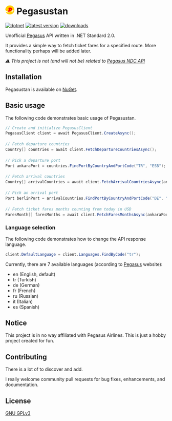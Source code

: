 # <img alt="✈️" src="./Pegasustan/icon.png" width="28"/> Pegasustan
[![dotnet](https://img.shields.io/badge/-.NET%20Standard%202.0-5C2D91?style=for-the-badge)](https://dotnet.microsoft.com/) [![latest version](https://img.shields.io/nuget/v/Pegasustan?style=for-the-badge)](https://www.nuget.org/packages/Pegasustan) [![downloads](https://img.shields.io/nuget/dt/Pegasustan?style=for-the-badge)](https://www.nuget.org/packages/Pegasustan)

Unofficial [Pegasus](https://www.flypgs.com/) API written in .NET Standard 2.0.

It provides a simple way to fetch ticket fares for a specified route. More functionality perhaps will be added later.

*⚠️ This project is not (and will not be) related to [Pegasus NDC API](https://devportal.flypgs.com/)*

## Installation
Pegasustan is available on [NuGet](https://www.nuget.org/packages/Pegasustan).

## Basic usage
The following code demonstrates basic usage of Pegasustan.

```csharp
// Create and initialize PegasusClient
PegasusClient client = await PegasusClient.CreateAsync();

// Fetch departure countries
Country[] countries = await client.FetchDepartureCountriesAsync();

// Pick a departure port
Port ankaraPort = countries.FindPortByCountryAndPortCode("TR", "ESB");

// Fetch arrival countries
Country[] arrivalCountries = await client.FetchArrivalCountriesAsync(ankaraPort);

// Pick an arrival port
Port berlinPort = arrivalCountries.FindPortByCountryAndPortCode("DE", "BER");

// Fetch ticket fares months counting from today in USD
FaresMonth[] faresMonths = await client.FetchFaresMonthsAsync(ankaraPort, berlinPort, DateTime.Today, Currency.Dollar);
```

### Language selection
The following code demonstrates how to change the API response language.

```csharp
client.DefaultLanguage = client.Languages.FindByCode("tr");
```

Currently, there are 7 available languages (according to [Pegasus](https://www.flypgs.com/) website):
- en (English, default)
- tr (Turkish)
- de (German)
- fr (French)
- ru (Russian)
- it (Italian)
- es (Spanish)

## Notice
This project is in no way affiliated with Pegasus Airlines. This is just a hobby project created for fun.

## Contributing
There is a lot of to discover and add.

I really welcome community pull requests for bug fixes, enhancements, and documentation.

## License
[GNU GPLv3](LICENSE.txt)
